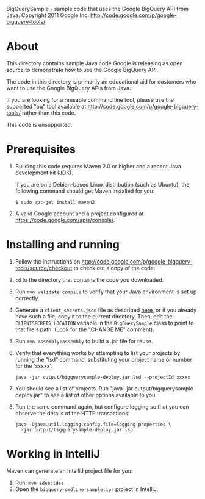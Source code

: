 BigQuerySample - sample code that uses the Google BigQuery API from Java.
Copyright 2011 Google Inc.
http://code.google.com/p/google-bigquery-tools/

About
=====
This directory contains sample Java code Google is releasing as open source to
demonstrate how to use the Google BigQuery API.

The code in this directory is primarily an educational aid for customers who
want to use the Google BigQuery APIs from Java.

If you are looking for a reusable command line tool, please use the supported
"bq" tool available at http://code.google.com/p/google-bigquery-tools/ rather
than this code.

This code is unsupported.

Prerequisites
=============
1. Building this code requires Maven 2.0 or higher and a recent Java
   development kit (JDK).

   If you are on a Debian-based Linux distribution (such as Ubuntu), the
   following command should get Maven installed for you:

   ```
   $ sudo apt-get install maven2
   ```

2. A valid Google account and a project configured at
   https://code.google.com/apis/console/.


Installing and running
======================

1. Follow the instructions on
   http://code.google.com/p/google-bigquery-tools/source/checkout to check
   out a copy of the code.

2. `cd` to the directory that contains the code you downloaded.

3. Run `mvn validate compile` to verify that your Java environment is set up
   correctly.

4. Generate a `client_secrets.json` file as described [here](https://developers.google.com/bigquery/bigquery-api-quickstart#client), or if you already have such a file, copy it to the current directory.  Then, edit the `CLIENTSECRETS_LOCATION` variable in the `BigQuerySample` class to point to that file's path. (Look for the "CHANGE ME" comment).

5. Run `mvn assembly:assembly` to build a .jar file for reuse.

6. Verify that everything works by attempting to list your projects by running the "lsd" command, substituting your project name or number for the 'xxxxx':

    ```
    java -jar output/bigquerysample-deploy.jar lsd --projectId xxxxx
    ```

7. You should see a list of projects.  Run
   "java -jar output/bigquerysample-deploy.jar" to see a list of other
   options available to you.

8. Run the same command again, but configure logging so that you can observe
   the details of the HTTP transactions:

     ```
     java -Djava.util.logging.config.file=logging.properties \
       -jar output/bigquerysample-deploy.jar lsp
     ```

Working in IntelliJ
===================

Maven can generate an IntelliJ project file for you:

1. Run: `mvn idea:idea`
2. Open the `bigquery-cmdline-sample.ipr` project in IntelliJ.


